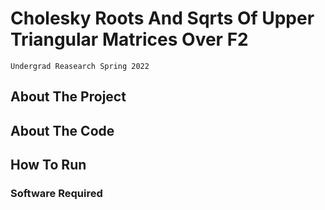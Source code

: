 # Cholesky Roots And Sqrts Of Upper Triangular Matrices Over F2
    Undergrad Reasearch Spring 2022
## About The Project
## About The Code
## How To Run
### Software Required